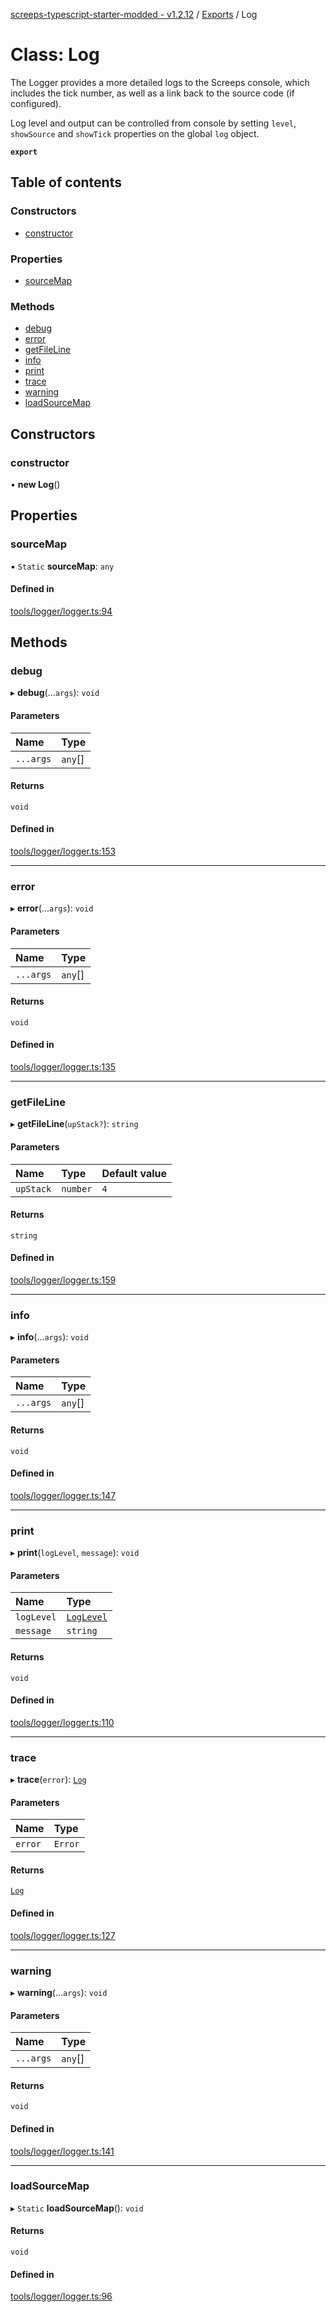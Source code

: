 [screeps-typescript-starter-modded - v1.2.12](../README.md) / [Exports](../modules.md) / Log

# Class: Log

The Logger provides a more detailed logs to the Screeps console, which
includes the tick number, as well as a link back to the source code (if
configured).

Log level and output can be controlled from console by setting `level`,
`showSource` and `showTick` properties on the global `log` object.

**`export`**

## Table of contents

### Constructors

- [constructor](Log.md#constructor)

### Properties

- [sourceMap](Log.md#sourcemap)

### Methods

- [debug](Log.md#debug)
- [error](Log.md#error)
- [getFileLine](Log.md#getfileline)
- [info](Log.md#info)
- [print](Log.md#print)
- [trace](Log.md#trace)
- [warning](Log.md#warning)
- [loadSourceMap](Log.md#loadsourcemap)

## Constructors

### constructor

• **new Log**()

## Properties

### sourceMap

▪ `Static` **sourceMap**: `any`

#### Defined in

[tools/logger/logger.ts:94](https://github.com/Kaimodo/screeps-typescript-starter-modded/blob/b6b1c90/src/tools/logger/logger.ts#L94)

## Methods

### debug

▸ **debug**(...`args`): `void`

#### Parameters

| Name | Type |
| :------ | :------ |
| `...args` | `any`[] |

#### Returns

`void`

#### Defined in

[tools/logger/logger.ts:153](https://github.com/Kaimodo/screeps-typescript-starter-modded/blob/b6b1c90/src/tools/logger/logger.ts#L153)

___

### error

▸ **error**(...`args`): `void`

#### Parameters

| Name | Type |
| :------ | :------ |
| `...args` | `any`[] |

#### Returns

`void`

#### Defined in

[tools/logger/logger.ts:135](https://github.com/Kaimodo/screeps-typescript-starter-modded/blob/b6b1c90/src/tools/logger/logger.ts#L135)

___

### getFileLine

▸ **getFileLine**(`upStack?`): `string`

#### Parameters

| Name | Type | Default value |
| :------ | :------ | :------ |
| `upStack` | `number` | `4` |

#### Returns

`string`

#### Defined in

[tools/logger/logger.ts:159](https://github.com/Kaimodo/screeps-typescript-starter-modded/blob/b6b1c90/src/tools/logger/logger.ts#L159)

___

### info

▸ **info**(...`args`): `void`

#### Parameters

| Name | Type |
| :------ | :------ |
| `...args` | `any`[] |

#### Returns

`void`

#### Defined in

[tools/logger/logger.ts:147](https://github.com/Kaimodo/screeps-typescript-starter-modded/blob/b6b1c90/src/tools/logger/logger.ts#L147)

___

### print

▸ **print**(`logLevel`, `message`): `void`

#### Parameters

| Name | Type |
| :------ | :------ |
| `logLevel` | [`LogLevel`](../enums/LogLevel.md) |
| `message` | `string` |

#### Returns

`void`

#### Defined in

[tools/logger/logger.ts:110](https://github.com/Kaimodo/screeps-typescript-starter-modded/blob/b6b1c90/src/tools/logger/logger.ts#L110)

___

### trace

▸ **trace**(`error`): [`Log`](Log.md)

#### Parameters

| Name | Type |
| :------ | :------ |
| `error` | `Error` |

#### Returns

[`Log`](Log.md)

#### Defined in

[tools/logger/logger.ts:127](https://github.com/Kaimodo/screeps-typescript-starter-modded/blob/b6b1c90/src/tools/logger/logger.ts#L127)

___

### warning

▸ **warning**(...`args`): `void`

#### Parameters

| Name | Type |
| :------ | :------ |
| `...args` | `any`[] |

#### Returns

`void`

#### Defined in

[tools/logger/logger.ts:141](https://github.com/Kaimodo/screeps-typescript-starter-modded/blob/b6b1c90/src/tools/logger/logger.ts#L141)

___

### loadSourceMap

▸ `Static` **loadSourceMap**(): `void`

#### Returns

`void`

#### Defined in

[tools/logger/logger.ts:96](https://github.com/Kaimodo/screeps-typescript-starter-modded/blob/b6b1c90/src/tools/logger/logger.ts#L96)
